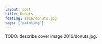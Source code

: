 ```yaml
---
layout: post
title: Donuts
featimg: 2016/donuts.jpg
tags: ['painting']
---
```


TODO: describe cover image 2016/donuts.jpg.
